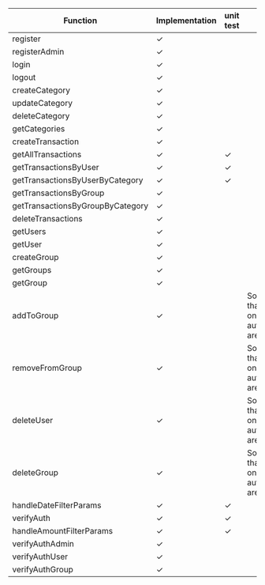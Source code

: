 | Function | Implementation | unit test | notes |
| ----------- | ------------------------------- |---- |--- |
| register | ✓ |
| registerAdmin | ✓ |
| login |✓ |
| logout  |✓ |
| createCategory |✓ |
| updateCategory |✓ |
| deleteCategory |✓ |
| getCategories |✓ |
| createTransaction |✓ |
| getAllTransactions |✓ |✓ |
| getTransactionsByUser|✓ | ✓ |
| getTransactionsByUserByCategory |✓ | ✓ |
| getTransactionsByGroup |✓ |
| getTransactionsByGroupByCategory |✓ |
| deleteTransactions |✓ |
| getUsers |✓ |
| getUser |✓ |
| createGroup |✓ |
| getGroups |✓ |
| getGroup |✓ |
| addToGroup | ✓ | | Some parts that depend on authentication are missing|
| removeFromGroup | ✓ ||  Some parts that depend on authentication are missing|
| deleteUser | ✓ ||  Some parts that depend on authentication are missing|
| deleteGroup | ✓ ||  Some parts that depend on authentication are missing|
| handleDateFilterParams | ✓ |✓ |
| verifyAuth |✓ |✓ |
| handleAmountFilterParams |✓ |✓ |
| verifyAuthAdmin |✓ |
| verifyAuthUser |✓ |
| verifyAuthGroup |✓ |